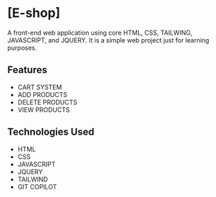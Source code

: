 # [E-shop]

A front-end web application using core HTML, CSS, TAILWING, JAVASCRIPT, and JQUERY. It is a simple web project just for learning purposes.

## Features

- CART SYSTEM
- ADD PRODUCTS
- DELETE PRODUCTS
- VIEW PRODUCTS


## Technologies Used

- HTML
- CSS
- JAVASCRIPT
- JQUERY
- TAILWIND
- GIT COPILOT

